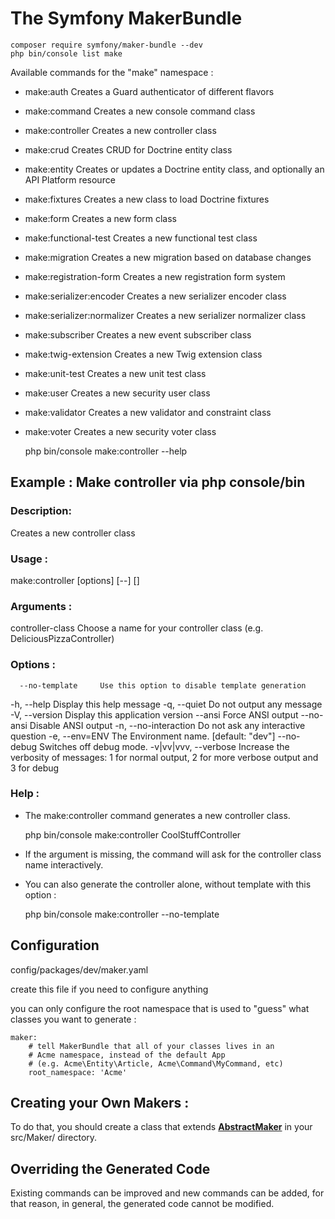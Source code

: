 # The Symfony MakerBundle


    composer require symfony/maker-bundle --dev
    php bin/console list make


Available commands for the "make" namespace :

* make:auth                   Creates a Guard authenticator of different flavors
* make:command                Creates a new console command class
* make:controller             Creates a new controller class
* make:crud                   Creates CRUD for Doctrine entity class
* make:entity                 Creates or updates a Doctrine entity class, and optionally an API Platform resource
* make:fixtures               Creates a new class to load Doctrine fixtures
* make:form                   Creates a new form class
* make:functional-test        Creates a new functional test class
* make:migration              Creates a new migration based on database changes
* make:registration-form      Creates a new registration form system
* make:serializer:encoder     Creates a new serializer encoder class
* make:serializer:normalizer  Creates a new serializer normalizer class
* make:subscriber             Creates a new event subscriber class
* make:twig-extension         Creates a new Twig extension class
* make:unit-test              Creates a new unit test class
* make:user                   Creates a new security user class
* make:validator              Creates a new validator and constraint class
* make:voter                  Creates a new security voter class

    php bin/console make:controller --help

## Example : Make controller via php console/bin

### Description:
  Creates a new controller class

### Usage :
  make:controller [options] [--] [<controller-class>]

### Arguments :
  controller-class      Choose a name for your controller class (e.g. DeliciousPizzaController)

### Options :
      --no-template     Use this option to disable template generation
  -h, --help            Display this help message
  -q, --quiet           Do not output any message
  -V, --version         Display this application version
      --ansi            Force ANSI output
      --no-ansi         Disable ANSI output
  -n, --no-interaction  Do not ask any interactive question
  -e, --env=ENV         The Environment name. [default: "dev"]
      --no-debug        Switches off debug mode.
  -v|vv|vvv, --verbose  Increase the verbosity of messages: 1 for normal output, 2 for more verbose output and 3 for debug

### Help :
* The make:controller command generates a new controller class.

    php bin/console make:controller CoolStuffController

* If the argument is missing, the command will ask for the controller class name interactively.
  
* You can also generate the controller alone, without template with this option :

  php bin/console make:controller --no-template


## Configuration

  config/packages/dev/maker.yaml

create this file if you need to configure anything

you can only configure the root namespace that is used to "guess" what classes you want to generate :

    maker:
        # tell MakerBundle that all of your classes lives in an
        # Acme namespace, instead of the default App
        # (e.g. Acme\Entity\Article, Acme\Command\MyCommand, etc)
        root_namespace: 'Acme'


## Creating your Own Makers :

To do that, you should create a class that extends [**AbstractMaker**](https://github.com/symfony/maker-bundle/blob/master/src/Maker/AbstractMaker.php) in your src/Maker/ directory.

## Overriding the Generated Code

Existing commands can be improved and new commands can be added, for that reason, in general, the generated code cannot be modified.